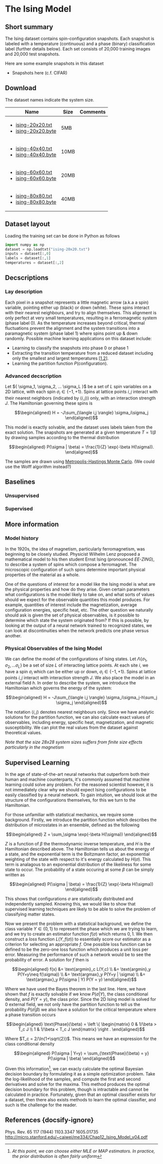 # The Ising Model

## Short summary
The Ising dataset contains spin-configuration snapshots. Each snapshot is labeled with a temperature (continuous) and a phase (binary) classification label (further details below). Each set consists of 20,000 training images and 20,000 test snapshots.

Here are some example snapshots in this dataset

* Snapshots here (c.f. CIFAR)

## Download
The dataset names indicate the system size.

| Name  	|  Size 	|  Comments  	|
|--- |---	|---	|
| <ul><li>[ising-20x20.txt]()</li><li>[ising-20x20.byte]()</li></ul> | 5MB  	|   	|
| <ul><li>[ising-40x40.txt]()</li><li>[ising-40x40.byte]()</li></ul>  | 10MB  	|   	|
| <ul><li>[ising-60x60.txt]()</li><li>[ising-60x60.byte]()</li></ul>  | 20MB  	|   	|
| <ul><li>[ising-80x80.txt]()</li><li>[ising-80x80.byte]()</li></ul>  | 40MB  	|   	||


## Dataset layout
Loading the training set can be done in Python as follows
```python
import numpy as np
dataset = np.loadtxt("ising-20x20.txt")
inputs = dataset[:,0]
labels = dataset[:,1]
temperatures = dataset[:,2]
```

## Decscriptions
### Lay description
Each pixel in a snapshot represents a little magnetic arrow (a.k.a a spin) variable, pointing either up (black) or down (white). These spins interact with their nearest neighbours, and try to align themselves. This alignment is only perfect at very small temperatures, resulting in a ferromagnetic system (phase label 0). As the temperature increases beyond critical, thermal fluctuations prevent the alignment and the system transitions into a paramagnetic system (phase label 1) where spins point up & down randomly. Possible machine learning applications on this dataset include:
* Learning to classify the snapshots into phase 0 or phase 1
* Extracting the transition temperature from a reduced dataset including only the smallest and largest temperatures [[1,2]](#References).
* Learning the partition function $P(\textrm{configuration})$.

### Advanced decscription
Let ${ \sigma_1, \sigma_2, ... \sigma_L \}$ be a set of $L$ spin variables on a 2D lattice, with each spin $\sigma_i \in \{ -1, +1 \}$. Spins at lattice points $i,j$ interact with their nearest neighbors (indicated by $\langle i,j \rangle$) only, with an interaction strength $J$. The Hamiltonian governing these spins is

$$\begin{aligned}
  H = -J\sum_{\langle i,j \rangle} \sigma_i\sigma_j
\end{aligned}$$

This model is exactly solvable, and the dataset uses labels taken from the exact solution. The snapshots are generated at a given temperature $T = 1/\beta$ by drawing samples according to the thermal distribution

$$\begin{aligned}
  P(\sigma | \beta) = \frac{1}{Z} \exp(-\beta H(\sigma)).
\end{aligned}$$

The samples are drawn using [Metropolis-Hastings Monte Carlo](). (We could use the Wolff algorithm instead?)

## Baselines
### Unsupervised

### Supervised


## More information
### Model history
In the 1920s, the idea of magnetism, particularly ferromagnetism, was beginning to be closely studied. Physicist Wilhelm Lenz proposed a mathematical model to his then student Ernst Ising (pronounced *EE-ZING*), to describe a system of spins which compose a ferromagnet. The microscopic configuration of such spins determine important physical properties of the material as a whole.

One of the questions of interest for a model like the Ising model is what are the physical properties and how do they arise. Given certain parameters what configurations is the model likely to take on, and what sorts of values should we expect for the observable quantities this model produces. For example, quantities of interest include the magnetization, average configuration energies, specific heat, etc. The other question we naturally should ask is given the set of physical observables, is it possible to determine which state the system originated from? If this is possible, by looking at the output of a neural network trained to recognized states, we can look at discontinuities when the network predicts one phase versus another.

### Physical Observables of the Ising Model

We can define the model of the configurations of Ising states. Let $\Lambda \{ \sigma_1, \sigma_2, ... \sigma_L \}$ be a set of size $L$ of interacting lattice points. At each site $i$, we have a spin $\sigma_i$ which can be either up or down, $\sigma_i \in \{ -1, +1 \}$. Spins at lattice points $i,j$ interact with interaction strength $J$. We also place the model in an external field $h$. In order to describe the system, we introduce the Hamiltonian which governs the energy of the system:

$$\begin{aligned}
  H = -J\sum_{\langle i,j \rangle} \sigma_i\sigma_j-h\sum_j \sigma_j
\end{aligned}$$

The notation $\langle i,j \rangle$ denotes nearest neighbours only. Since we have analytic solutions for the partition function, we can also calculate exact values of observables, including energy, specific heat, magnetization, and magnetic susceptibility. We can plot the real values from the dataset against theoretical values.

*Note that the size 28x28 system sizes suffers from finite size effects particularly in the magnetism*



## Supervised Learning

In the age of state-of-the-art neural networks that outperform both their human and machine counterparts, it's commonly assumed that machine learning could solve any problem. For the reasoned scientist however, it is not immediately clear why we should expect Ising configurations to be easily classified by a neural network. To gain intuition, we should look at the structure of the configurations themselves, for this we turn to the Hamiltonian.

For those unfamiliar with statistical mechanics, we require some background. Firstly, we introduce the partition function which describes the distribution of microstates in an ensemble, defined as the following

$$\begin{aligned}
  Z = \sum_\sigma \exp(-\beta H(\sigma))
\end{aligned}$$

$Z$ is a function of $\beta$ the thermodynamic inverse temperature, and $H$ is the Hamiltonian described above. The Hamiltonian tells us about the energy of a state, and the exponential term is the Boltzmann factor, an exponential weighting of the state with respect to it's energy calculated by $H(\sigma)$. This term is analagous to an exponential distribution of the likeliness for some state to occur. The probability of a state occuring at some $\beta$ can be simply written as

$$\begin{aligned}
  P(\sigma | \beta) = \frac{1}{Z} \exp(-\beta H(\sigma))
\end{aligned}$$

This shows that configurations $\sigma$ are statistically distributed and independently sampled. Knowing this, we would like to show that supervised learning techniques are likely to be able to solve the problem of classifying matter states.

Now we present the problem with a statistical background, we define the class variable $Y \in \{ 0, 1 \}$ to represent the phase which we are trying to learn, and we try to create an estimator function $f(\sigma)$ which returns $0,1$. We then construct a *loss* function $L(Y,f(\sigma))$ to essentially score our estimator as a criterion for selecting an appropriate $f$. One possible loss function can be defined to be the zero-one loss function which produces a unit loss per error. Measuring the performance of such a network would be to see the probability of error. A solution for $f$ then is

$$\begin{aligned}
  f(x) &= \text{argmin}_c L(Y,c) \\
  &= \text{argmin}_y P(Y=y\neq f(\sigma)) \\
  &= \text{argmax}_y P(Y=y | \sigma) \\
  &= \text{argmax}_y P(\sigma | Y) P(Y = y)
\end{aligned}$$

Where we have used the Bayes theorem in the last line. Here, we have shown that $f$ is exactly solvable if we know $P(\sigma | Y)$, the class conditional density, and $P(Y=y)$, the class prior. Since the 2D Ising model is solved for 0 external field, we not only have the partition function to tell us the probability $P(\sigma | \beta)$ we also have a solution for the critical temperature where a phase transition occurs

$$\begin{aligned}
\text{Phase}(\beta) = \left \{
  \begin{matrix}
    0 & 1/\beta > T_c J \\
    1 & 1/\beta < T_c J
  \end{matrix}
\right .
\end{aligned}$$

Where $T_c = 2/\ln{1+\sqrt{2}}$. This means we have an expression for the class conditional density

$$\begin{aligned}
  P(\sigma | Y=y) = \sum_{\text{Phase}(\beta) = y} P(\sigma | \beta)
\end{aligned}$$

Given this information[^1], we can exacly calculate the optimal Bayesian decision boundary by formulating it as a simple optimization problem. Take the log-likelihood of the samples, and compute the first and second derivatives and solve for the maxima. This method  produces the optimal decision boundary for this problem, though is intractable and cannot be calculated in practice. Fortunately, given that an optimal classifier exists for a dataset, then there also exists methods to learn the optimal classifier, and such is the challenge for the reader.

[^1]: *At this point, we can choose either MLE or MAP estimators. In practice, the prior distribution is often fairly uniform*

## References {docsify-ignore}


Phys. Rev. 65 117 (1944)
1103.3347
1605.01735
http://micro.stanford.edu/~caiwei/me334/Chap12_Ising_Model_v04.pdf
